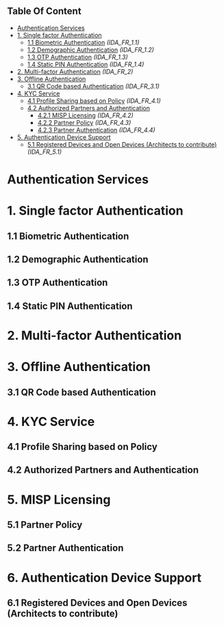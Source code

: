 ## Table Of Content

- [Authentication Services](#authentication-services)
- [1. Single factor Authentication](#1-single-factor-authentication)
  * [1.1 Biometric Authentication](#11-biometric-authentication) _(IDA_FR_1.1)_
  * [1.2 Demographic Authentication](#12-demographic-authentication) _(IDA_FR_1.2)_
  * [1.3 OTP Authentication](#13-otp-authentication) _(IDA_FR_1.3)_
  * [1.4 Static PIN Authentication](#14-static-pin-authentication) _(IDA_FR_1.4)_
- [2. Multi-factor Authentication](#2-multi-factor-authentication) _(IDA_FR_2)_
- [3. Offline Authentication](#3-offline-authentication)
  * [3.1 QR Code based Authentication](#31-qr-code-based-authentication) _(IDA_FR_3.1)_
- [4. KYC Service](#4-kyc-service)
  * [4.1 Profile Sharing based on Policy](#41-profile-sharing-based-on-policy) _(IDA_FR_4.1)_
  * [4.2 Authorized Partners and Authentication](#42-authorized-partners-and-authentication)
    + [4.2.1 MISP Licensing](#421-misp-licensing) _(IDA_FR_4.2)_
    + [4.2.2 Partner Policy](#422-partner-policy) _(IDA_FR_4.3)_
    + [4.2.3 Partner Authentication](#423-partner-authentication) _(IDA_FR_4.4)_
- [5. Authentication Device Support](#5-authentication-device-support)
  * [5.1 Registered Devices and Open Devices (Architects to contribute)](#51-registered-devices-and-open-devices-architects-to-contribute) _(IDA_FR_5.1)_

# Authentication Services 
# 1. Single factor Authentication 
## 1.1 Biometric Authentication 
## 1.2 Demographic Authentication  
## 1.3 OTP Authentication 
## 1.4 Static PIN Authentication 
# 2. Multi-factor Authentication
# 3. Offline Authentication 
## 3.1 QR Code based Authentication 
# 4. KYC Service 
## 4.1 Profile Sharing based on Policy
## 4.2 Authorized Partners and Authentication 
# 5. MISP Licensing
## 5.1 Partner Policy
## 5.2 Partner Authentication
# 6. Authentication Device Support 
## 6.1 Registered Devices and Open Devices (Architects to contribute)


